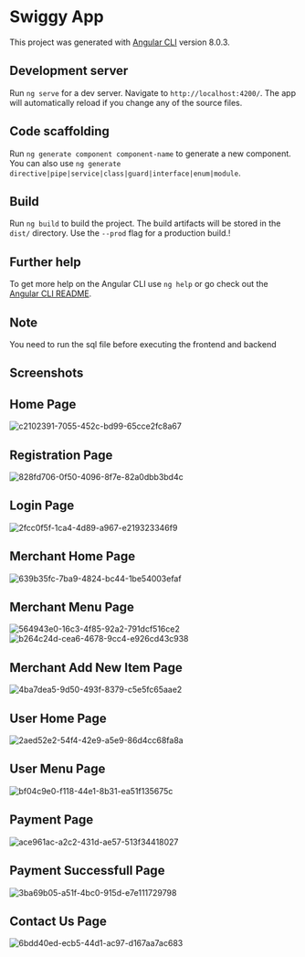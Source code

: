 # Swiggy App

This project was generated with [Angular CLI](https://github.com/angular/angular-cli) version 8.0.3.

## Development server

Run `ng serve` for a dev server. Navigate to `http://localhost:4200/`. The app will automatically reload if you change any of the source files.

## Code scaffolding

Run `ng generate component component-name` to generate a new component. You can also use `ng generate directive|pipe|service|class|guard|interface|enum|module`.

## Build

Run `ng build` to build the project. The build artifacts will be stored in the `dist/` directory. Use the `--prod` flag for a production build.!

## Further help

To get more help on the Angular CLI use `ng help` or go check out the [Angular CLI README](https://github.com/angular/angular-cli/blob/master/README.md).

## Note
You need to run the sql file before executing the frontend and backend

## Screenshots

## Home Page
![c2102391-7055-452c-bd99-65cce2fc8a67](https://user-images.githubusercontent.com/68095956/175758737-23157b25-58ca-4a76-a98d-f08e41b487a9.jpg)

## Registration Page
![828fd706-0f50-4096-8f7e-82a0dbb3bd4c](https://user-images.githubusercontent.com/68095956/175758824-49c71dd2-faf1-4f67-9f27-54569789cadb.jpg)

## Login Page
![2fcc0f5f-1ca4-4d89-a967-e219323346f9](https://user-images.githubusercontent.com/68095956/175758825-218174fc-d956-42bc-a4bc-cd522bad9c7c.jpg)

## Merchant Home Page
![639b35fc-7ba9-4824-bc44-1be54003efaf](https://user-images.githubusercontent.com/68095956/175758831-397670d4-1755-4e73-841b-8c660171b22b.jpg)

## Merchant Menu Page
![564943e0-16c3-4f85-92a2-791dcf516ce2](https://user-images.githubusercontent.com/68095956/175758839-244a9661-e4a6-4217-84c3-6545395ac08a.jpg)
![b264c24d-cea6-4678-9cc4-e926cd43c938](https://user-images.githubusercontent.com/68095956/175758844-b2b220bb-f980-40dc-9215-c77a30616dd3.jpg)

## Merchant Add New Item Page
![4ba7dea5-9d50-493f-8379-c5e5fc65aae2](https://user-images.githubusercontent.com/68095956/175759030-2aa6b5dc-8624-4fc2-bfa1-d2e475feba32.jpg)

## User Home Page
![2aed52e2-54f4-42e9-a5e9-86d4cc68fa8a](https://user-images.githubusercontent.com/68095956/175759045-116480c3-7b8b-4bf5-907f-3a5a25aa0390.jpg)

## User Menu Page
![bf04c9e0-f118-44e1-8b31-ea51f135675c](https://user-images.githubusercontent.com/68095956/175759111-2e2090fb-9c87-485c-aa8c-5bc3d9d09461.jpg)

## Payment Page
![ace961ac-a2c2-431d-ae57-513f34418027](https://user-images.githubusercontent.com/68095956/175759122-1175deb4-84b2-41d8-a25f-c2aa2480158d.jpg)

## Payment Successfull Page
![3ba69b05-a51f-4bc0-915d-e7e111729798](https://user-images.githubusercontent.com/68095956/175759131-f578f113-8bc7-45fb-923f-242e5081ce4e.jpg)

## Contact Us Page
![6bdd40ed-ecb5-44d1-ac97-d167aa7ac683](https://user-images.githubusercontent.com/68095956/175759211-53e1851d-b191-484e-8805-fcb757c2ae4c.jpg)

